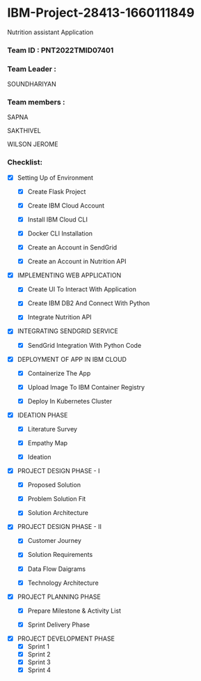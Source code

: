 # IBM-Project-28413-1660111849

Nutrition assistant Application

### Team ID : PNT2022TMID07401

### Team Leader : 
SOUNDHARIYAN

### Team members : 
SAPNA

SAKTHIVEL

WILSON JEROME

### Checklist:

- [x] Setting Up of Environment
  - [X] Create Flask Project 
  - [x] Create IBM Cloud Account
  - [x] Install IBM Cloud CLI 
  - [x] Docker CLI Installation
  - [x] Create an Account in SendGrid 
  - [x] Create an Account in Nutrition API


- [x] IMPLEMENTING WEB APPLICATION
  - [x] Create UI To Interact With Application
  - [x] Create IBM DB2 And Connect With Python
  - [x] Integrate Nutrition API


- [x] INTEGRATING SENDGRID SERVICE
  - [x] SendGrid Integration With Python Code


- [x] DEPLOYMENT OF APP IN IBM CLOUD
  - [x] Containerize The App
  - [x] Upload Image To IBM Container Registry
  - [x] Deploy In Kubernetes Cluster


- [x] IDEATION PHASE
  - [x] Literature Survey 
  - [x] Empathy Map 
  - [x] Ideation
  
  
- [x] PROJECT DESIGN PHASE - I
  - [x] Proposed Solution 
  - [x] Problem Solution Fit
  - [x] Solution Architecture
  
  
- [x] PROJECT DESIGN PHASE  - II
  - [x] Customer Journey
  - [x] Solution Requirements
  - [x] Data Flow Daigrams
  - [x] Technology Architecture
  

- [x] PROJECT PLANNING PHASE
  - [x] Prepare Milestone & Activity List
  - [x] Sprint Delivery Phase


- [x] PROJECT DEVELOPMENT PHASE
  - [x] Sprint 1
  - [x] Sprint 2
  - [x] Sprint 3
  - [x] Sprint 4
